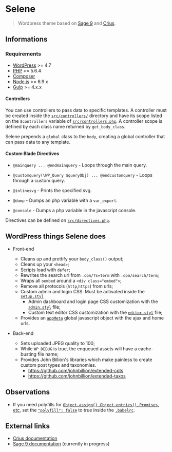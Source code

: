 # Selene

> Wordpress theme based on [Sage 9](https://github.com/roots/sage/) and [Crius](https://github.com/kaisermann/crius).

## Informations

### Requirements

* [WordPress](https://wordpress.org/) >= 4.7
* [PHP](http://php.net/manual/en/install.php) >= 5.6.4
* [Composer](https://getcomposer.org/download/)
* [Node.js](http://nodejs.org/) >= 6.9.x
* [Gulp](https://www.liquidlight.co.uk/blog/article/how-do-i-update-to-gulp-4/) >= 4.x.x

#### Controllers

You can use controllers to pass data to specific templates. A controller must be created inside the [`src/controllers/`](https://github.com/kaisermann/selene/blob/master/src/controllers/) directory and have its scope listed on the `$controllers` variable of [`src/controllers.php`](https://github.com/kaisermann/selene/blob/master/src/controllers.php). A controller scope is defined by each class name returned by `get_body_class`.

Selene prepends a `global` class to the `body`, creating a global controller that can pass data to any template.

#### Custom Blade Directives

* `@mainquery ... @endmainquery` - Loops through the main query.

* `@customquery(\WP_Query $queryObj) ... @endcustomquery` - Loops through a custom query.

* `@inlinesvg` - Prints the specified svg.

* `@dump` - Dumps an php variable with a `var_export`.

* `@console` - Dumps a php variable in the javascript console.

Directives can be defined on [`src/directives.php`](https://github.com/kaisermann/selene/blob/master/src/directives.php).

## WordPress things Selene does

* Front-end
  * Cleans up and prettify your `body_class()` output;
  * Cleans up your `<head>`;
  * Scripts load with `defer`;
  * Rewrites the search url from `.com/?s=term` with `.com/search/term`;
  * Wraps all `oembed` around a `<div class="embed">`;
  * Remove all protocols (`http`,`https`) from urls;
  * Custom admin and login CSS. Must be activated inside the [`setup.styl`](https://github.com/kaisermann/selene/blob/master/assets/styles/config/setup.styl#L5)
    * Admin dashboard and login page CSS customization with the [`admin.styl`](https://github.com/kaisermann/selene/blob/master/assets/styles/wordpress/admin/config.styl) file;
    * Custom text editor CSS customization with the [`editor.styl`](https://github.com/kaisermann/selene/blob/master/assets/styles/wordpress/editor.styl) file;
  * Provides an [`appMeta`](https://github.com/kaisermann/selene/blob/master/src/setup.php#L113) global javascript object with the ajax and home urls.
  
* Back-end
  * Sets uploaded JPEG quality to 100;
  * While `WP_DEBUG` is true, the enqueued assets will have a cache-busting file name;
  * Provides John Billion's libraries which make painless to create custom post types and taxonomies.
    * https://github.com/johnbillion/extended-cpts
    * https://github.com/johnbillion/extended-taxos


## Observations

- If you need polyfills for [`Object.assign()`, `Object.entries()`, `Promises`, etc](https://github.com/zloirock/core-js), set the [`"polyfill": false`](https://github.com/kaisermann/selene/blob/master/.babelrc#L12) to true inside the [`.babelrc`](https://github.com/kaisermann/selene/blob/master/.babelrc).

## External links
* [Crius documentation](https://github.com/kaisermann/crius)
* [Sage 9 documentation](https://github.com/roots/docs/tree/sage-9/sage) (currently in progress)
